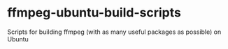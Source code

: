 # ffmpeg-ubuntu-build-scripts
Scripts for building ffmpeg (with as many useful packages as possible) on Ubuntu
